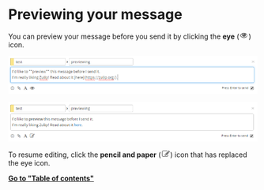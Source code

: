 # Previewing your message

You can preview your message before you send it by clicking the
**eye** (![eye](/static/images/help/eye.png)) icon.

![Original content](/static/images/help/before-preview.png)

![Previewed](/static/images/help/during-preview.png)

To resume editing, click the **pencil and paper**
(![pencil and paper](/static/images/help/pencil-paper.png)) icon that
has replaced the eye icon.

**[Go to "Table of contents"](/help/#using-zulip)**
